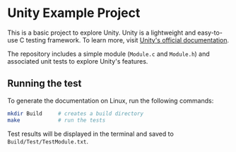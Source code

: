 # Unity Example Project

This is a basic project to explore Unity. Unity is a lightweight and easy-to-use C testing framework. To learn more, visit [Unity's official documentation](https://www.throwtheswitch.org/unity). 

The repository includes a simple module (`Module.c` and `Module.h`) and associated unit tests to explore Unity's features.

## Running the test
To generate the documentation on Linux, run the following commands:

```bash
mkdir Build     # creates a build directory
make            # run the tests
```

Test results will be displayed in the terminal and saved to `Build/Test/TestModule.txt`.